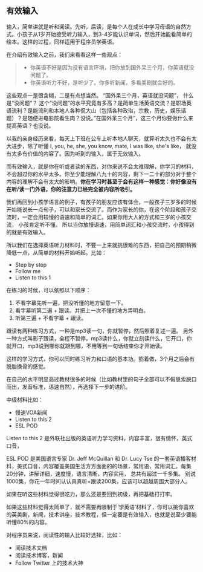 ## 有效输入

输入，简单讲就是听和阅读。先听，后读，是每个人在成长中学习母语的自然方式。小孩子从1岁开始接受听力输入，到3-4岁能认识单词，然后开始能看简单的绘本。这样的过程，同样适用于程序员学英语。

在介绍有效输入之前，我们来看看这样一些观点：
>- 你英语不好是因为没有语言环境，把你放到国外呆三个月，你英语就没问题了。
>- 你英语听力不好，是听少了。你多听新闻，多看美剧就会好的。
 

这些观点一是很含糊，二是有点想当然。 “国外呆三个月，英语就没问题”， 什么是“没问题”？ 这个“没问题”的水平究竟有多高？是简单生活英语交流？是职场英语流利？是能流利和本地人各种侃大山（包括各种政治，宗教，历史，娱乐话题）？是随便进电影院看生肉？没说。”在国外呆三个月“，这三个月你要做什么来提高英语？也没说。


以我的亲身经历来看，每天上下班在公车上听本地人聊天，就算听太久也不会有太大进步，除了听懂 I, you, he, she, you know, mate, I was like, she's like， 就没有太多有价值的内容了。因为听到的输入，属于无效输入。

而有效输入，就是你在听或者读的东西，对你来说不会太难理解，你学习的材料，不会超过你的水平太多。你至少能理解八九十的内容，剩下一二十的部分对于整个内容的理解不会有太大的影响。**你在学习时甚至于会有这样一种感觉：你好像没有在听/读一门外语，你的注意力已经完全被内容所吸引。**

我们再回到小孩学语言的例子，有孩子的朋友应该有体会，一般孩子三岁多的时候开始能说长一点句子，可以和家长交流了。而作为家长的你，在这个阶段和孩子交流时，一定会用较慢的语速和简单的词汇。如果你用大人的方式和三岁的小孩交流， 小孩肯定听不懂。 所以当你放慢语速，用简单词汇和小孩交流时，小孩得到的就是有效输入。

所以我们在选择英语听力材料时，不要一上来就挑很难的东西，把自己的预期稍微降低一点，从简单的材料开始听起。比如：

- Step by step
- Follow me
- Listen to this 1

在练习的时候，可以依照以下顺序：
1. 不看字幕先听一遍，把没听懂的地方留意一下。 
2. 看字幕听第二遍 + 跟读。并把上一次不懂的地方弄明白。
3. 听第三遍 + 不看字幕 + 跟读。 

跟读有两种练习方式，一种是mp3读一句，你就暂停，然后照着复述一遍。 另外一种方式叫影子跟读，全程不暂停，mp3读什么，你就立刻读什么，它开口，你就开口，mp3说到哪你就跟到哪，不用等到一句话结束你才开始读。

这样的学习方式，你可以同时练习听力和口语的基本功。照着做，3个月之后会有脱胎换骨的感觉。

在自己的水平明显高过教材很多的时候（比如教材里的句子全部可以不假思索脱口而出，发音标准，语速自然），再选择下一步的进阶。

中级材料比如：

- 慢速VOA新闻
- Listen to this 2
- ESL POD

Listen to this 2 是外联社出版的英语听力学习资料，内容丰富，很有情怀，英式口音，

ESL POD 是美国语言专家 Dr. Jeff McQuillan 和 Dr. Lucy Tse 的一套英语播客材料，美式口音，内容覆盖美国生活方方面面的的场景，常用语，常用词汇。每集20分钟，讲解详细，速度慢，语言清晰，内容实用， 总共有超过一千多集。 别说1000集，你花一年时间认认真真听+跟读200集，应该可以超越周围大部分人。

如果在听这些材料觉得很吃力，那么还是要回到初级，再把基础打打牢。

如果这些材料觉得太简单了，就不需要再限制于‘学英语’材料了，你可以挑你喜欢的英美剧，新闻，技术讲座，技术教程，但一定要是有效输入，也就是说至少要能听懂80%的内容。

对程序员来说，阅读性的输入比较好选择，比如：
- 阅读技术文档
- 阅读技术博客，新闻
- Follow Twitter 上的技术大神